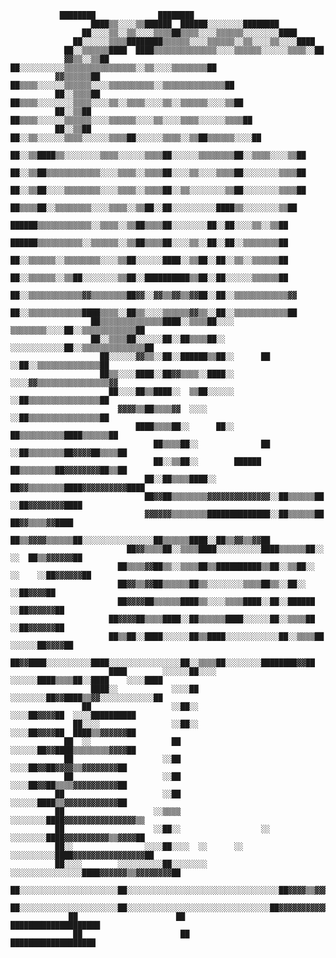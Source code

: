                ████████              ████████                                              
                      ████▒▒░░░░▒▒██████  ██████░░░░░░░░████████                                      
                    ██░░░░▒▒░░▒▒░░░░▒▒▒▒██▒▒▒▒░░░░▒▒▒▒▒▒░░░░░░░░████                                  
                  ██░░░░░░▒▒▒▒████████▒▒▒▒▒▒░░░░▒▒▒▒▒▒░░▒▒░░░░▒▒░░░░████                              
                ██░░▒▒▒▒▒▒████  ████▒▒▒▒▒▒▒▒▒▒▒▒▒▒░░░░▒▒▒▒▒▒░░░░░░▒▒▒▒░░██                            
                ▓▓▒▒░░▒▒██    ██░░░░░░░░░░▒▒▒▒▒▒▒▒▒▒▒▒▒▒▒▒░░▒▒░░░░▒▒▒▒▒▒▒▒██                          
              ▓▓▒▒▒▒▒▒██    ██▒▒▒▒░░░░░░▒▒▒▒▒▒░░░░▒▒▒▒▒▒▒▒▒▒░░▒▒▒▒▒▒▒▒▒▒▒▒▒▒██                        
              ██░░▒▒▒▒██  ██▒▒▒▒░░░░░░░░▒▒▒▒░░░░▒▒░░▒▒▒▒░░░░▒▒░░▒▒▒▒▒▒░░░░▒▒██                        
              ██░░▒▒██    ██▒▒▒▒░░░░░░▒▒▒▒▒▒░░░░▒▒▒▒▒▒░░░░▒▒░░░░▒▒▒▒░░░░░░▒▒▒▒██                      
              ██░░▒▒██  ██░░▒▒░░░░░░▒▒▒▒░░░░░░▒▒▒▒██░░░░░░▒▒▒▒░░▒▒██▒▒▒▒▒▒░░░░██                      
                ██░░▒▒████▒▒░░░░░░░░▒▒▒▒░░░░░░▒▒▒▒██░░░░░░▒▒▒▒▒▒▒▒██░░▒▒▒▒░░░░▒▒██                    
                ██░░▒▒██▒▒▒▒▒▒▒▒▒▒▒▒░░░░▒▒▒▒░░▒▒▒▒██░░░░▒▒░░░░▒▒▒▒██░░░░░░░░▒▒▒▒██                    
                ██░░▒▒██░░░░▒▒▒▒▒▒▒▒░░░░▒▒▒▒░░▒▒▒▒██░░▒▒░░░░░░░░▒▒██░░░░░░░░▒▒▒▒██                    
                  ██▒▒▒▒██░░▒▒▒▒▒▒▒▒░░░░▒▒▒▒░░▒▒██░░██░░░░░░░░░░████▒▒░░░░░░░░▒▒██                    
                    ██████▒▒▒▒▒▒▒▒▒▒▒▒░░▒▒▒▒░░▒▒██▒▒▒▒██░░░░░░░░██░░██░░░░▒▒░░▒▒██                    
                    ██████▒▒▒▒▒▒▒▒▒▒░░▒▒▒▒▒▒░░▒▒██▒▒▒▒██░░░░▒▒░░██░░██░░▒▒▒▒▒▒▒▒██                    
                      ██░░▒▒▒▒▒▒░░▒▒▒▒▒▒▒▒░░░░▒▒██░░░░░░████░░▒▒██░░██░░▒▒░░▒▒▒▒▒▒██                  
                      ██░░▒▒▒▒▒▒░░▒▒██░░░░░░░░▒▒██░░██████████▒▒██░░██░░░░░░▒▒▒▒▒▒██                  
                      ██░░▒▒▒▒▒▒▒▒▒▒▒▒▓▓▒▒▒▒▒▒▒▒██▓▓░░▓▓▒▒▓▓▒▒▓▓██░░██░░▒▒▒▒▒▒▒▒▒▒▒▒▓▓                
                      ██░░▒▒▒▒▒▒▒▒▒▒▒▒████▒▒▒▒░░██▒▒░░░░▒▒▒▒▒▒▓▓▒▒░░██░░▒▒▒▒▒▒▒▒▒▒▒▒██                
                      ██▒▒▒▒▒▒▒▒▒▒▒▒▒▒████░░▒▒▒▒██░░░░  ▒▒▒▒▒▒▒▒░░░░██░░▒▒▒▒▒▒▒▒▒▒▒▒██                
                      ██░░▒▒▒▒██░░░░░░██░░██▒▒▒▒██░░    ░░░░░░░░░░░░██░░▒▒▒▒▒▒▒▒▒▒▒▒▒▒██              
                        ██░░░░░░▓▓▒▒░░██░░██████▒▒██░░      ██    ░░██░░▒▒▒▒▒▒▒▒▒▒▒▒▒▒██              
                        ██▒▒░░░░████░░██▓▓▒▒▒▒░░████░░            ░░░░▓▓▒▒▒▒▒▒▒▒▒▒▒▒▒▒▒▒▓▓            
                          ██░░░░██▒▒████░░  ▒▒██░░░░░░              ░░██▒▒▒▒▒▒▒▒▒▒▒▒▒▒▒▒██            
                            ▓▓▓▓▒▒██▒▒▒▒▓▓  ░░░░                    ░░██▒▒▒▒▒▒▒▒▒▒▒▒▒▒▒▒██            
                                ████▒▒▒▒██░░      ██░░              ██▒▒▒▒▒▒▒▒▒▒████▒▒▒▒▒▒██          
                                    ██▒▒▒▒██░░              ██    ░░██▒▒▒▒▒▒▒▒██▓▓▓▓██▒▒▒▒██          
                                    ██░░▒▒██░░        ██████      ██▒▒▒▒▒▒▒▒██▓▓▓▓▓▓▓▓██▒▒██          
                                  ██░░██▒▒▒▒████░░            ██▓▓▒▒▒▒▒▒▒▒████▓▓▓▓▓▓▓▓▓▓████          
                                  ██▓▓██▒▒▒▒▒▒▒▒▓▓▓▓▓▓▓▓▓▓▓▓▓▓░░██▒▒▒▒▒▒██  ░░██▓▓▓▓▓▓▓▓████          
                                  ▓▓▓▓▓▓▒▒▒▒▒▒▒▒██████████████░░██▒▒▒▒▒▒██    ██▓▓▒▒▒▒▓▓████          
                                ██▒▒▓▓▓▓▒▒▒▒▒▒██░░░░░░░░░░░░░░░░██▒▒▒▒▒▒████░░██▒▒▓▓▒▒▓▓██            
                              ██▓▓▒▒▒▒██░░▒▒▒▒████░░░░░░░░░░████▒▒▒▒▒▒██░░  ░░  ██▒▒▓▓▓▓▓▓██          
                            ██▒▒▒▒▓▓██▒▒░░▒▒▒▒██▒▒██████████▒▒██░░▒▒██░░  ░░    ░░██▓▓▓▓▓▓██          
                            ██▓▓▒▒▓▓██▒▒▒▒▒▒██▒▒░░░░░░░░▒▒▒▒██▒▒░░██░░            ░░██▓▓▓▓██          
                            ██▓▓▓▓██▒▒▒▒▒▒████▒▒░░░░▒▒▒▒████░░██░░██████          ░░██▓▓▓▓▓▓██        
                          ██▓▓▓▓██▒▒▒▒████░░██▒▒▒▒▒▒████░░░░░░██░░▒▒▒▒██          ░░██▓▓▓▓▓▓██        
                          ██▒▒██░░████░░░░░░██▒▒████░░░░░░░░░░░░██░░▒▒▒▒██      ░░░░░░██▓▓▓▓██        
                          ██▓▓████░░░░░░░░░░████░░░░░░░░░░░░░░░░██░░▒▒▒▒██░░░░░░░░████████▓▓██        
                          ████        ░░░░░░██░░░░          ░░░░░░████▒▒▒▒██░░████    ░░░░████        
                      ████░░            ░░░░██            ░░░░░░░░██▓▓████▒▒▓▓░░░░░░░░░░░░██          
                    ██                  ░░██░░                  ░░░░██▓▓▓▓██  ░░░░██████████          
                  ██░░░░                ░░██░░                  ░░░░██▓▓▓▓██  ████▒▒▓▓▓▓▓▓██          
                ██  ░░                  ██                      ░░░░░░██▓▓████▒▒▒▒▒▒▒▒▓▓▓▓██          
                ██                    ░░██                        ░░░░██▓▓██▓▓▓▓▒▒▓▓▓▓▓▓▓▓██          
                ██                    ░░██                        ░░░░██▓▓██▒▒▒▒▓▓▓▓▓▓▓▓▓▓██          
              ██                      ░░██                        ░░░░░░████▒▒▓▓▓▓▓▓▓▓▓▓▓▓██          
              ██                    ░░▒▒▒▒                      ░░░░░░░░████▓▓▓▓▓▓▓▓▓▓▓▓▓▓▓▓▒▒        
              ██                    ░░██░░                  ░░  ░░░░░░░░████▓▓▓▓▓▓▓▓▓▓▒▒▓▓▓▓██        
              ██░░                ░░░░██░░░░  ░░      ░░      ░░░░░░░░░░████▓▓▓▓▓▓▓▓▓▓▓▓▓▓▓▓██        
              ██░░░░        ░░░░░░░░░░██░░░░░░░░        ░░░░░░░░░░░░░░░░████▓▓▓▓▓▓▒▒▓▓▓▓▓▓▓▓██        
              ██░░░░░░░░░░░░░░░░░░░░░░██░░░░░░░░░░░░░░░░░░░░░░░░░░░░░░░░░░██▓▓▓▓▒▒▓▓▓▓▒▒▓▓▓▓██        
                ██░░░░░░░░░░░░░░░░░░░░░░██░░░░░░░░░░░░░░░░░░░░░░░░░░░░░░░░██▓▓▓▓▓▓▓▓▓▓▓▓▓▓▓▓██  
                 ██                      ██                               ████████████████████
                  ██                      ██                               ███████████████████
                  
